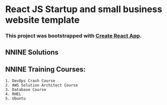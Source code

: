 # React JS Startup and small business website template

### This project was bootstrapped with [Create React App](https://github.com/facebook/create-react-app).

## NNINE Solutions

## NNINE Training Courses:
    1. DevOps Crash Course
    2. AWS Solution Architect Course
    3. Database Course
    4. RHEL
    5. Ubuntu
